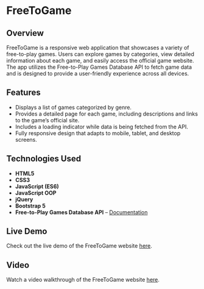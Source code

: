 # FreeToGame

## Overview

FreeToGame is a responsive web application that showcases a variety of free-to-play games. Users can explore games by categories, view detailed information about each game, and easily access the official game website. The app utilizes the Free-to-Play Games Database API to fetch game data and is designed to provide a user-friendly experience across all devices.

## Features

- Displays a list of games categorized by genre.
- Provides a detailed page for each game, including descriptions and links to the game’s official site.
- Includes a loading indicator while data is being fetched from the API.
- Fully responsive design that adapts to mobile, tablet, and desktop screens.

## Technologies Used

- **HTML5**
- **CSS3**
- **JavaScript (ES6)**
- **JavaScript OOP**
- **jQuery**
- **Bootstrap 5**
- **Free-to-Play Games Database API** – [Documentation](https://rapidapi.com/digiwalls/api/free-to-play-games-database)

## Live Demo

Check out the live demo of the FreeToGame website [here](https://free-to-game-pearl.vercel.app/).

## Video

Watch a video walkthrough of the FreeToGame website [here](#).
